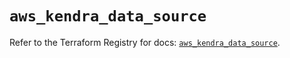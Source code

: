 # `aws_kendra_data_source`

Refer to the Terraform Registry for docs: [`aws_kendra_data_source`](https://registry.terraform.io/providers/hashicorp/aws/6.9.0/docs/resources/kendra_data_source).
